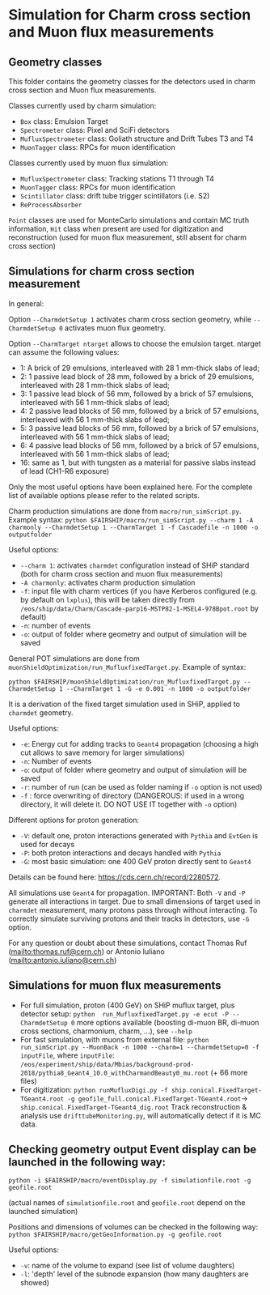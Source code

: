 # Simulation for Charm cross section and Muon flux measurements

## Geometry classes

This folder contains the geometry classes for the detectors used in charm cross section and Muon flux measurements.

Classes currently used by charm simulation:

* `Box` class: Emulsion Target
* `Spectrometer` class: Pixel and SciFi detectors
* `MufluxSpectrometer` class: Goliath structure and Drift Tubes T3 and T4
* `MuonTagger` class: RPCs for muon identification


Classes currently used by muon flux simulation:

* `MufluxSpectrometer` class: Tracking stations T1 through T4
* `MuonTagger` class: RPCs for muon identification
* `Scintillator` class: drift tube trigger scintillators (i.e. S2)
* `ReProcessAbsorber`

`Point` classes are used for MonteCarlo simulations and contain MC truth
information, `Hit` class when present are used for digitization and
reconstruction (used for muon flux measurement, still absent for charm cross
section)

## Simulations for charm cross section measurement

In general:

Option `--CharmdetSetup 1` activates charm cross section geometry, while
`--CharmdetSetup 0` activates muon flux geometry.

Option `--CharmTarget ntarget` allows to choose the emulsion target.
ntarget can assume the following values:

* 1: A brick of 29 emulsions, interleaved with 28 1 mm-thick slabs of lead;
* 2: 1 passive lead block of 28 mm, followed by a brick of 29 emulsions, interleaved with 28 1 mm-thick slabs of lead;
* 3: 1 passive lead block of 56 mm, followed by a brick of 57 emulsions, interleaved with 56 1 mm-thick slabs of lead;
* 4: 2 passive lead blocks of 56 mm, followed by a brick of 57 emulsions, interleaved with 56 1 mm-thick slabs of lead;
* 5: 3 passive lead blocks of 56 mm, followed by a brick of 57 emulsions, interleaved with 56 1 mm-thick slabs of lead;
* 6: 4 passive lead blocks of 56 mm, followed by a brick of 57 emulsions, interleaved with 56 1 mm-thick slabs of lead;
* 16: same as 1, but with tungsten as a material for passive slabs instead of lead (CH1-R6 exposure)

Only the most useful options have been explained here. For the complete list of
available options please refer to the related scripts.

Charm production simulations are done from `macro/run_simScript.py`. Example
syntax:  `python $FAIRSHIP/macro/run_simScript.py --charm 1 -A charmonly
--CharmdetSetup 1 --CharmTarget 1 -f Cascadefile -n 1000 -o outputfolder`

Useful options:
* `--charm 1`: activates `charmdet` configuration instead of SHiP standard (both
  for charm cross section and muon flux measurements)
* `-A charmonly`: activates
  charm production simulation
* `-f`: input file with charm vertices (if you have Kerberos configured (e.g.
  by default on `lxplus`), this will be taken directly
  from `/eos/ship/data/Charm/Cascade-parp16-MSTP82-1-MSEL4-978Bpot.root` by
  default)
* `-n`: number of events
* `-o`: output of folder where geometry and output of simulation will be saved

General POT simulations are done from
`muonShieldOptimization/run_MufluxfixedTarget.py`. Example of syntax:

 `python $FAIRSHIP/muonShieldOptimization/run_MufluxfixedTarget.py
 --CharmdetSetup 1 --CharmTarget 1 -G -e 0.001 -n 1000 -o outputfolder`

 It is a derivation of the fixed target simulation used in SHiP, applied to
 `charmdet` geometry.

 Useful options:

* `-e`: Energy cut for adding tracks to `Geant4` propagation (choosing a high cut
  allows to save memory for larger simulations)
* `-n`: Number of events
* `-o`: output of folder where geometry and output of simulation will be saved
* `-r`: number of run (can be used as folder naming if `-o` option is not used)
* `-f` : force overwriting of directory (DANGEROUS: if used in a wrong
    directory, it will delete it. DO NOT USE IT together with `-o` option)


Different options for proton generation:

* `-V`: default one, proton interactions generated with `Pythia` and `EvtGen` is
  used for decays
* `-P`: both proton interactions and decays handled with `Pythia`
* `-G`: most basic simulation: one 400 GeV proton directly sent to `Geant4`

Details can be found here: <https://cds.cern.ch/record/2280572>.

All simulations use `Geant4` for propagation. IMPORTANT: Both `-V` and `-P`
generate all interactions in target. Due to small dimensions of target used in
`charmdet` measurement, many protons pass through without interacting. To
correctly simulate surviving protons and their tracks in detectors, use `-G`
option.

For any question or doubt about these simulations, contact Thomas Ruf
(<mailto:thomas.ruf@cern.ch>) or Antonio Iuliano
(<mailto:antonio.iuliano@cern.ch>)

## Simulations for muon flux measurements

* For full simulation, proton (400 GeV) on SHiP muflux target, plus detector setup:
 `python  run_MufluxfixedTarget.py -e ecut -P --CharmdetSetup 0`
  more options available (boosting di-muon BR, di-muon cross sections,
  charmonium, charm, ...), see `--help`
* For fast simulation, with muons from external file:
`python  run_simScript.py --MuonBack -n 1000 --charm=1 --CharmdetSetup=0 -f
inputFile`, where `inputFile`:
`/eos/experiment/ship/data/Mbias/background-prod-2018/pythia8_Geant4_10.0_withCharmandBeauty0_mu.root`
(+ 66 more files)
* For digitization:
`python runMufluxDigi.py -f ship.conical.FixedTarget-TGeant4.root -g
geofile_full.conical.FixedTarget-TGeant4.root`→
`ship.conical.FixedTarget-TGeant4_dig.root` Track reconstruction & analysis use
`drifttubeMonitoring.py`, will automatically detect if it is MC data.


## Checking geometry output  Event display can be launched in the following way:
`python -i $FAIRSHIP/macro/eventDisplay.py -f simulationfile.root -g
geofile.root`

(actual names of `simulationfile.root` and `geofile.root` depend on the
launched simulation)

Positions and dimensions of volumes can be checked in the following way:
`python $FAIRSHIP/macro/getGeoInformation.py -g geofile.root`

Useful options:

* `-v`: name of the volume to expand (see list of volume daughters)
* `-l`: 'depth' level of the subnode expansion (how many daughters are showed)
